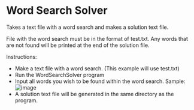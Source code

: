 # Word Search Solver
 Takes a text file with a word search and makes a solution text file.

File with the word search must be in the format of test.txt. Any words that are not found will be printed at the end of the solution file.

Instructions:
 - Make a text file with a word search. (This example will use test.txt)
 - Run the WordSearchSolver program
 - Input all words you wish to be found within the word search. Sample:
   ![image](https://user-images.githubusercontent.com/78624239/119238816-f8a06a00-bb12-11eb-9f6b-0f5369ef803a.png)
 - A solution text file will be generated in the same directory as the program.

